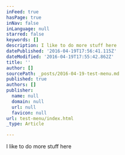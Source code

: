 ```yaml
---
inFeed: true
hasPage: true
inNav: false
inLanguage: null
starred: false
keywords: []
description: I like to do more stuff here
datePublished: '2016-04-19T17:56:41.115Z'
dateModified: '2016-04-19T17:55:42.862Z'
title: ''
author: []
sourcePath: _posts/2016-04-19-test-menu.md
published: true
authors: []
publisher:
  name: null
  domain: null
  url: null
  favicon: null
url: test-menu/index.html
_type: Article

---
```

I like to do more stuff here
